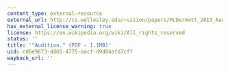 ```yaml
---
content_type: external-resource
external_url: http://cs.wellesley.edu/~vision/papers/McDermott_2013_Audition.pdf
has_external_license_warning: true
license: https://en.wikipedia.org/wiki/All_rights_reserved
status: ''
title: '"Audition." (PDF - 1.1MB)'
uid: cd6e9673-dd65-4775-aacf-d9d04afd7cff
wayback_url: ''
---
```

